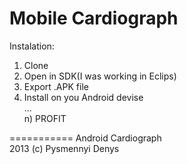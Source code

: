Mobile Cardiograph
===========
Instalation:<br>
1) Clone<br>
2) Open in SDK(I was working in Eclips)<br>
3) Export .APK file<br>
4) Install on you Android devise<br>
...<br>
n) PROFIT<br>

===========
Android Cardiograph<br>
2013 (c) Pysmennyi Denys
